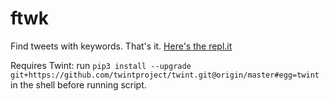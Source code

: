 # ftwk

Find tweets with keywords. That's it. [Here's the repl.it](https://replit.com/@wayneotweezy/ftwk-1)

Requires Twint:
run 
`pip3 install --upgrade git+https://github.com/twintproject/twint.git@origin/master#egg=twint`
in the shell before running script.


